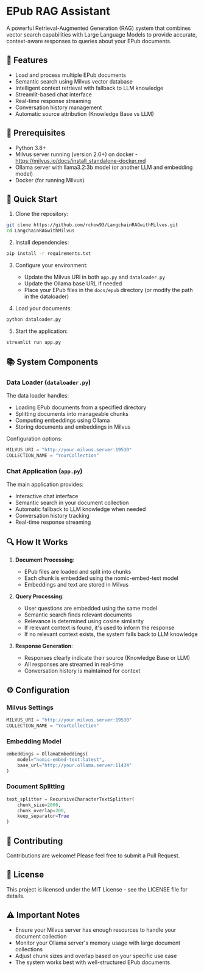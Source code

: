 # EPub RAG Assistant

A powerful Retrieval-Augmented Generation (RAG) system that combines vector search capabilities with Large Language Models to provide accurate, context-aware responses to queries about your EPub documents.

## 🌟 Features

- Load and process multiple EPub documents
- Semantic search using Milvus vector database
- Intelligent context retrieval with fallback to LLM knowledge
- Streamlit-based chat interface
- Real-time response streaming
- Conversation history management
- Automatic source attribution (Knowledge Base vs LLM)

## 🔧 Prerequisites

- Python 3.8+
- Milvus server running (version 2.0+) on docker - https://milvus.io/docs/install_standalone-docker.md
- Ollama server with llama3.2:3b model (or another LLM and embedding model)
- Docker (for running Milvus)

## 🚀 Quick Start

1. Clone the repository:
```bash
git clone https://github.com/rchow93/LangchainRAGwithMilvus.git
cd LangchainRAGwithMilvus
```

2. Install dependencies:
```bash
pip install -r requirements.txt
```

3. Configure your environment:
   - Update the Milvus URI in both `app.py` and `dataloader.py`
   - Update the Ollama base URL if needed
   - Place your EPub files in the `docs/epub` directory (or modify the path in the dataloader)

4. Load your documents:
```bash
python dataloader.py
```

5. Start the application:
```bash
streamlit run app.py
```

## 📚 System Components

### Data Loader (`dataloader.py`)

The data loader handles:
- Loading EPub documents from a specified directory
- Splitting documents into manageable chunks
- Computing embeddings using Ollama
- Storing documents and embeddings in Milvus

Configuration options:
```python
MILVUS_URI = "http://your.milvus.server:19530"
COLLECTION_NAME = "YourCollection"
```

### Chat Application (`app.py`)

The main application provides:
- Interactive chat interface
- Semantic search in your document collection
- Automatic fallback to LLM knowledge when needed
- Conversation history tracking
- Real-time response streaming

## 🔍 How It Works

1. **Document Processing**:
   - EPub files are loaded and split into chunks
   - Each chunk is embedded using the nomic-embed-text model
   - Embeddings and text are stored in Milvus

2. **Query Processing**:
   - User questions are embedded using the same model
   - Semantic search finds relevant documents
   - Relevance is determined using cosine similarity
   - If relevant context is found, it's used to inform the response
   - If no relevant context exists, the system falls back to LLM knowledge

3. **Response Generation**:
   - Responses clearly indicate their source (Knowledge Base or LLM)
   - All responses are streamed in real-time
   - Conversation history is maintained for context

## ⚙️ Configuration

### Milvus Settings
```python
MILVUS_URI = "http://your.milvus.server:19530"
COLLECTION_NAME = "YourCollection"
```

### Embedding Model
```python
embeddings = OllamaEmbeddings(
    model="nomic-embed-text:latest",
    base_url="http://your.ollama.server:11434"
)
```

### Document Splitting
```python
text_splitter = RecursiveCharacterTextSplitter(
    chunk_size=2000,
    chunk_overlap=200,
    keep_separator=True
)
```

## 🤝 Contributing

Contributions are welcome! Please feel free to submit a Pull Request.

## 📄 License

This project is licensed under the MIT License - see the LICENSE file for details.

## ⚠️ Important Notes

- Ensure your Milvus server has enough resources to handle your document collection
- Monitor your Ollama server's memory usage with large document collections
- Adjust chunk sizes and overlap based on your specific use case
- The system works best with well-structured EPub documents